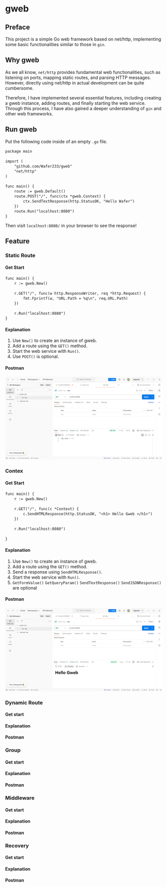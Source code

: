# gweb

## Preface
This project is a simple Go web framework based on net/http, implementing some basic functionalities similar to those in `gin`.

## Why gweb
As we all know, `net/http` provides fundamental web functionalities, such as listening on ports, mapping static routes, and parsing HTTP messages. However, directly using net/http in actual development can be quite cumbersome. 

Therefore, I have implemented several essential features, including creating a gweb instance, adding routes, and finally starting the web service. Through this process, I have also gained a deeper understanding of `gin` and other web frameworks.


## Run gweb
Put the following code inside of an empty `.go` file.
```
package main

import (
	"github.com/Wafer233/gweb"
	"net/http"
)

func main() {
	route := gweb.Default()
	route.POST("/", func(ctx *gweb.Context) {
		ctx.SendTextResponse(http.StatusOK, "Hello Wafer")
	})
	route.Run("localhost:8080")
}
```
Then visit `localhost:8080/` in your browser to see the response!

## Feature


### Static Route
#### Get Start
```
func main() {
	r := gweb.New()

	r.GET("/", func(w http.ResponseWriter, req *http.Request) {
		fmt.Fprintf(w, "URL.Path = %q\n", req.URL.Path)
	})

	r.Run("localhost:8080")
}
```
#### Explanation
1. Use `New()` to create an instance of gweb.
2. Add a route using the `GET()` method.
3. Start the web service with `Run()`.
4. Use `POST()` is optional.


#### Postman
![](./img/1.png)


### Contex
#### Get Start
```
func main() {
	r := gweb.New()

	r.GET("/", func(c *Context) {
		c.SendHTMLResponse(http.StatusOK, "<h1> Hello Gweb </h1>")
	})

	r.Run("localhost:8080")

}
```



#### Explanation
1. Use `New()` to create an instance of gweb.
2. Add a route using the `GET()` method.
3. Send a response using `SendHTMLResponse()`.
4. Start the web service with `Run()`.
5. `GetFormValue()` `GetQueryParam()` `SendTextResponse()` `SendJSONResponse()` are optional

#### Postman
![](./img/2.png)

### Dynamic Route

#### Get start
#### Explanation
#### Postman

### Group
#### Get start
#### Explanation
#### Postman
### Middleware
#### Get start
#### Explanation
#### Postman

### Recovery
#### Get start
#### Explanation
#### Postman













